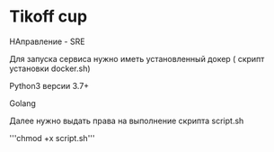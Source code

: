 # Tikoff cup
НАправление - SRE

Для запуска сервиса нужно иметь установленный докер ( скрипт установки docker.sh)

Python3 версии 3.7+

Golang


Далее нужно выдать права на выполнение скрипта script.sh

'''chmod +x script.sh'''


